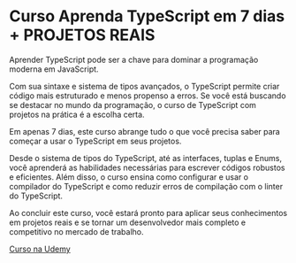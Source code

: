 # Curso Aprenda TypeScript em 7 dias + PROJETOS REAIS

Aprender TypeScript pode ser a chave para dominar a programação moderna em JavaScript.

Com sua sintaxe e sistema de tipos avançados, o TypeScript permite criar código mais estruturado e menos propenso a erros. Se você está buscando se destacar no mundo da programação, o curso de TypeScript com projetos na prática é a escolha certa.

Em apenas 7 dias, este curso abrange tudo o que você precisa saber para começar a usar o TypeScript em seus projetos.

Desde o sistema de tipos do TypeScript, até as interfaces, tuplas e Enums, você aprenderá as habilidades necessárias para escrever códigos robustos e eficientes. Além disso, o curso ensina como configurar e usar o compilador do TypeScript e como reduzir erros de compilação com o linter do TypeScript.

Ao concluir este curso, você estará pronto para aplicar seus conhecimentos em projetos reais e se tornar um desenvolvedor mais completo e competitivo no mercado de trabalho.

<a href="https://udemy.com/course/aprenda-typescript-em-7-dias/" target="_blank">Curso na Udemy</a>

